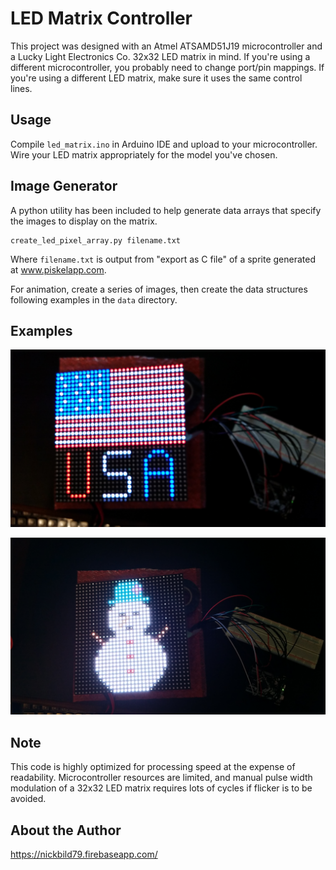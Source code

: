 # LED Matrix Controller

This project was designed with an Atmel ATSAMD51J19 microcontroller and a Lucky Light Electronics Co. 32x32 LED matrix in mind.  If you're using a different microcontroller, you probably need to change port/pin mappings.  If you're using a different LED matrix, make sure it uses the same control lines.

## Usage

Compile `led_matrix.ino` in Arduino IDE and upload to your microcontroller.  Wire your LED matrix appropriately for the model you've chosen.

## Image Generator

A python utility has been included to help generate data arrays that specify the images to display on the matrix.

```
create_led_pixel_array.py filename.txt
```

Where `filename.txt` is output from "export as C file" of a sprite generated at www.piskelapp.com.

For animation, create a series of images, then create the data structures following examples in the `data` directory.

## Examples

![flag](https://raw.githubusercontent.com/nickbild/led_matrix/master/README/flag.jpg)

![snowman](https://raw.githubusercontent.com/nickbild/led_matrix/master/README/snowman.jpg)

## Note

This code is highly optimized for processing speed at the expense of readability.  Microcontroller resources are limited, and manual pulse width modulation of a 32x32 LED matrix requires lots of cycles if flicker is to be avoided.

## About the Author

https://nickbild79.firebaseapp.com/

